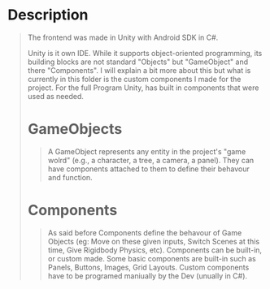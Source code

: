 # Description

> The frontend was made in Unity with Android SDK in C#.
>
> Unity is it own IDE. While it supports object-oriented programming, its building blocks are not standard "Objects" but "GameObject" and there "Components".
> I will explain a bit more about this but what is currently in this folder is the custom components I made for the project. For the full Program Unity, has built
> in components that were used as needed.
> 
> # GameObjects
> > A GameObject represents any entity in the project's "game wolrd" (e.g., a character, a tree, a camera, a panel). They can have components attached to them to define their
> > behavour and function.
>
> # Components
> > As said before Components define the behavour of Game Objects (eg: Move on these given inputs, Switch Scenes at this time, Give Rigidbody Physics, etc).
> > Components can be built-in, or custom made. Some basic components are built-in such as Panels, Buttons, Images, Grid Layouts. Custom components
> > have to be programed maniually by the Dev (unually in C#).

